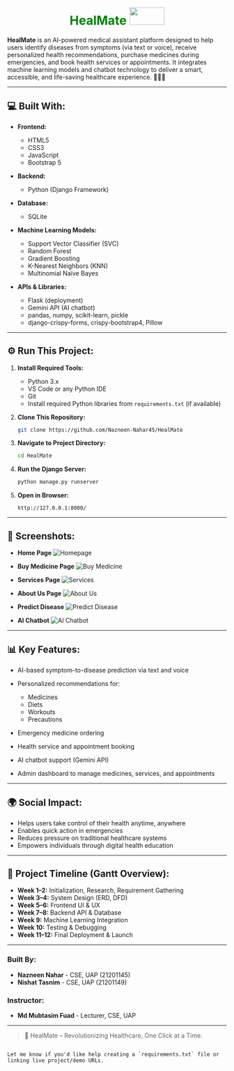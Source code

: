 <h1 align="center" style="color: green;">HealMate <img src="https://media.giphy.com/media/l4FGuhL4U2WyjdkaY/giphy.gif" width="80" height="40" ></h1>

**HealMate** is an AI-powered medical assistant platform designed to help users identify diseases from symptoms (via text or voice), receive personalized health recommendations, purchase medicines during emergencies, and book health services or appointments. It integrates machine learning models and chatbot technology to deliver a smart, accessible, and life-saving healthcare experience. 🏥💊🤖

---

<h2 align="left">💻 Built With:</h2>

* **Frontend:**
  * HTML5
  * CSS3
  * JavaScript
  * Bootstrap 5

* **Backend:**
  * Python (Django Framework)

* **Database:**
  * SQLite

* **Machine Learning Models:**
  * Support Vector Classifier (SVC)
  * Random Forest
  * Gradient Boosting
  * K-Nearest Neighbors (KNN)
  * Multinomial Naïve Bayes

* **APIs & Libraries:**
  * Flask (deployment)
  * Gemini API (AI chatbot)
  * pandas, numpy, scikit-learn, pickle
  * django-crispy-forms, crispy-bootstrap4, Pillow

---

<h2 align="left">⚙️ Run This Project:</h2>

1. **Install Required Tools:**
   * Python 3.x
   * VS Code or any Python IDE
   * Git
   * Install required Python libraries from `requirements.txt` (if available)

2. **Clone This Repository:**
   ```sh
   git clone https://github.com/Nazneen-Nahar45/HealMate

3. **Navigate to Project Directory:**

   ```sh
   cd HealMate
   ```

4. **Run the Django Server:**

   ```sh
   python manage.py runserver
   ```

5. **Open in Browser:**

   ```
   http://127.0.0.1:8000/
   ```

---

<h2 align="left">📸 Screenshots:</h2>

* **Home Page**
  ![Homepage](https://github.com/Nazneen-Nahar45/HealMate/assets/homepage.png)

* **Buy Medicine Page**
  ![Buy Medicine](https://github.com/Nazneen-Nahar45/HealMate/assets/buymedicine.png)

* **Services Page**
  ![Services](https://github.com/Nazneen-Nahar45/HealMate/assets/services.png)

* **About Us Page**
  ![About Us](https://github.com/Nazneen-Nahar45/HealMate/assets/aboutus.png)

* **Predict Disease**
  ![Predict Disease](https://github.com/Nazneen-Nahar45/HealMate/assets/predictdisease.png)

* **AI Chatbot**
  ![AI Chatbot](https://github.com/Nazneen-Nahar45/HealMate/assets/chatbot.png)

---

<h2 align="left">📊 Key Features:</h2>

* AI-based symptom-to-disease prediction via text and voice
* Personalized recommendations for:

  * Medicines
  * Diets
  * Workouts
  * Precautions
* Emergency medicine ordering
* Health service and appointment booking
* AI chatbot support (Gemini API)
* Admin dashboard to manage medicines, services, and appointments

---

<h2 align="left">🌍 Social Impact:</h2>

* Helps users take control of their health anytime, anywhere
* Enables quick action in emergencies
* Reduces pressure on traditional healthcare systems
* Empowers individuals through digital health education

---

<h2 align="left">📆 Project Timeline (Gantt Overview):</h2>

* **Week 1–2:** Initialization, Research, Requirement Gathering
* **Week 3–4:** System Design (ERD, DFD)
* **Week 5–6:** Frontend UI & UX
* **Week 7–8:** Backend API & Database
* **Week 9:** Machine Learning Integration
* **Week 10:** Testing & Debugging
* **Week 11–12:** Final Deployment & Launch

---

### Built By:

* **Nazneen Nahar** - CSE, UAP (21201145)
* **Nishat Tasnim** - CSE, UAP (21201149)

### Instructor:

* **Md Mubtasim Fuad** - Lecturer, CSE, UAP

---

> 🚀 HealMate – Revolutionizing Healthcare, One Click at a Time.

```

Let me know if you'd like help creating a `requirements.txt` file or linking live project/demo URLs.
```
